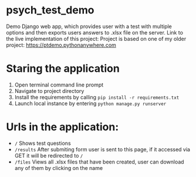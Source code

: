 # psych_test_demo
Demo Django web app, which provides user with a test with multiple options and then exports users answers to .xlsx file on the server. Link to the live implementation of this project: Project is based on one of my older project: <https://ptdemo.pythonanywhere.com>

# Staring the application
1. Open terminal command line prompt
2. Navigate to project directory
3. Install the requirements by calling `pip install -r requirements.txt`
4. Launch local instance by entering `python manage.py runserver`

# Urls in the application:
+ `/` Shows test questions
+ `/results` After submiting form user is sent to this page, if it accessed via GET it will be redirected to `/`
+ `/files` Views all .xlsx files that have been created, user can download any of them by clicking on the name
